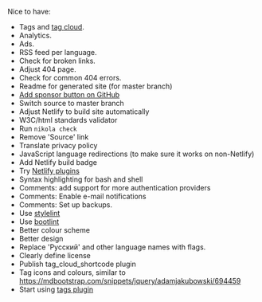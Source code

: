 Nice to have:

*   Tags and [tag cloud](https://plugins.getnikola.com/v7/static_tag_cloud/).
*   Analytics.
*   Ads.
*   RSS feed per language.
*   Check for broken links.
*   Adjust 404 page.
*   Check for common 404 errors.
*   Readme for generated site (for master branch)
*   [Add sponsor button on GitHub](https://github.com/vrusinov/gmsite/settings)
*   Switch source to master branch
*   Adjust Netlify to build site automatically
*   W3C/html standards validator
*   Run `nikola check`
*   Remove 'Source' link
*   Translate privacy policy
*   JavaScript language redirections (to make sure it works on non-Netlify)
*   Add Netlify build badge
*   Try [Netlify plugins](https://app.netlify.com/teams/vrusinov/plugins)
*   Syntax highlighting for bash and shell
*   Comments: add support for more authentication providers
*   Comments: Enable e-mail notifications
*   Comments: Set up backups.
*   Use [stylelint](https://stylelint.io/)
*   Use [bootlint](https://blog.getbootstrap.com/2014/09/23/bootlint/)
*   Better colour scheme
*   Better design
*   Replace 'Русский' and other language names with flags.
*   Clearly define license
*   Publish tag_cloud_shortcode plugin
*   Tag icons and colours, similar to https://mdbootstrap.com/snippets/jquery/adamjakubowski/694459
*   Start using [tags plugin](https://plugins.getnikola.com/v7/tags/)
